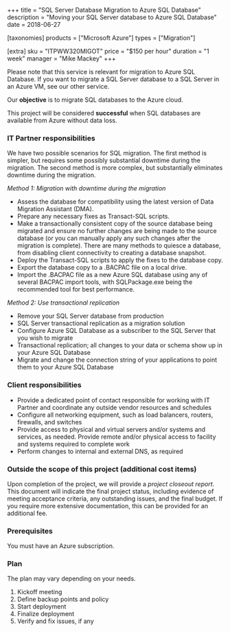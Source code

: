 +++
title = "SQL Server Database Migration to Azure SQL Database"
description = "Moving your SQL Server database to Azure SQL Database"
date = 2018-06-27

[taxonomies]
products = ["Microsoft Azure"]
types = ["Migration"]

[extra]
sku = "ITPWW320MIGOT"
price = "$150 per hour"
duration = "1 week"
manager = "Mike Mackey"
+++

Please note that this service is relevant for migration to Azure
SQL Database. If you want to migrate a SQL Server
database to a SQL Server in an Azure VM, see our other service.

Our **objective** is to migrate SQL databases to the Azure
cloud.

This project will be considered **successful** when SQL
databases are available from Azure without data loss.

### IT Partner responsibilities

We have two possible scenarios for SQL migration. The first
method is simpler, but requires some possibly substantial downtime
during the migration. The second method is more complex, but
substantially eliminates downtime during the migration.

*Method 1: Migration with downtime during the migration*

-   Assess the database for compatibility using the latest version of
    Data Migration Assistant (DMA).
-   Prepare any necessary fixes as Transact-SQL scripts.
-   Make a transactionally consistent copy of the source database being
    migrated and ensure no further changes are being made to the source
    database (or you can manually apply any such changes after the
    migration is complete). There are many methods to quiesce a
    database, from disabling client connectivity to creating a database
    snapshot.
-   Deploy the Transact-SQL scripts to apply the fixes to the
    database copy.
-   Export the database copy to a .BACPAC file on a local drive.
-   Import the .BACPAC file as a new Azure SQL database using
    any of several BACPAC import tools, with
    SQLPackage.exe being the recommended tool for best
    performance.

*Method 2: Use transactional replication*

-   Remove your SQL Server database from production
-   SQL Server transactional replication as a migration solution
-   Configure Azure SQL Database as a subscriber to the
    SQL Server that you wish to migrate
-   Transactional replication; all changes to your data or schema show
    up in your Azure SQL Database
-   Migrate and change the connection string of your applications to
    point them to your Azure SQL Database

### Client responsibilities

-   Provide a dedicated point of contact responsible for working with IT
    Partner and coordinate any outside vendor resources and schedules
-   Configure all networking equipment, such as load balancers, routers,
    firewalls, and switches
-   Provide access to physical and virtual servers and/or systems and
    services, as needed. Provide remote and/or physical access to
    facility and systems required to complete work
-   Perform changes to internal and external DNS, as required

### Outside the scope of this project (additional cost items)

Upon completion of the project, we will provide a *project closeout
report*. This document will indicate the final project status, including
evidence of meeting acceptance criteria, any outstanding issues, and the
final budget. If you require more extensive documentation, this can be
provided for an additional fee.

### Prerequisites

You must have an Azure subscription.

### Plan

The plan may vary depending on your needs.

1.  Kickoff meeting
2.  Define backup points and policy
3.  Start deployment
4.  Finalize deployment
5.  Verify and fix issues, if any
